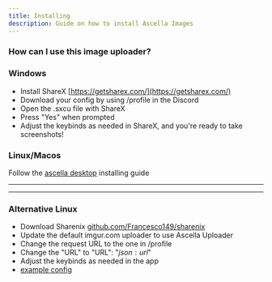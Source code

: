 ```yaml
---
title: Installing
description: Guide on how to install Ascella Images
---
```


### How can I use this image uploader?

### Windows

- Install ShareX [https://getsharex.com/](https://getsharex.com/)
- Download your config by using /profile in the Discord
- Open the .sxcu file with ShareX
- Press "Yes" when prompted
- Adjust the keybinds as needed in ShareX, and you're ready to take screenshots!

### Linux/Macos

Follow the [ascella desktop](/docs/ascella-desktop) installing guide

---

---

### Alternative Linux

- Download Sharenix [github.com/Francesco149/sharenix](https://github.com/Francesco149/sharenix)
- Update the default imgur.com uploader to use Ascella Uploader
- Change the request URL to the one in /profile
- Change the "URL" to "URL": "$json:url$"
- Adjust the keybinds as needed in the app
- [example config](https://gist.github.com/Tricked-dev/c717c68d19068d0c7bcc9d3cd500d189)

<!-- ### MacOs

- Switch to linux it's better  -->

